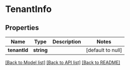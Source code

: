 # TenantInfo

## Properties
Name | Type | Description | Notes
------------ | ------------- | ------------- | -------------
**tenantId** | **string** |  | [default to null]

[[Back to Model list]](../README.md#documentation-for-models) [[Back to API list]](../README.md#documentation-for-api-endpoints) [[Back to README]](../README.md)


